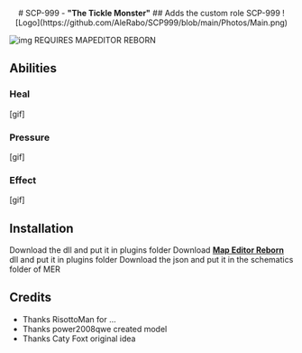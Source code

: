 <p align="center">
# SCP-999 - <b>"The Tickle Monster"</b>
## Adds the custom role SCP-999
![Logo](https://github.com/AleRabo/SCP999/blob/main/Photos/Main.png)
</p>

![img](https://img.shields.io/github/downloads/AleRabo/SCP999/total.svg)
REQUIRES MAPEDITOR REBORN

## Abilities
### Heal
[gif]
### Pressure
[gif]
### Effect
[gif]

## Installation
Download the dll and put it in plugins folder
Download **[Map Editor Reborn](https://github.com/Michal78900/MapEditorReborn)** dll and put it in plugins folder
Download the json and put it in the schematics folder of MER

## Credits
- Thanks RisottoMan for ...
- Thanks power2008qwe created model
- Thanks Caty Foxt original idea
